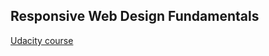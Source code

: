 ## Responsive Web Design Fundamentals

[Udacity course](https://www.udacity.com/course/responsive-web-design-fundamentals--ud893)
